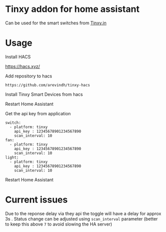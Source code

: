# Tinxy addon for home assistant


Can be used for the smart switches from [Tinxy.in](https://tinxy.in/)

# Usage 


Install HACS

https://hacs.xyz/


Add repository to hacs 

```
https://github.com/arevindh/tinxy-hacs
```

Install Tinxy Smart Devices from hacs

Restart Home Assistant

Get the api key from application 

```
switch:
  - platform: tinxy
    api_key : 12345678901234567890
    scan_interval: 10
fan:
  - platform: tinxy
    api_key : 12345678901234567890
    scan_interval: 10
light:
  - platform: tinxy
    api_key : 12345678901234567890
    scan_interval: 10
```

Restart Home Assistant

# Current issues

Due to the reponse delay via they api the toggle will have a delay for approx 3s . Status change can be adjusted using `scan_interval` parameter (better to keep this above `7` to avoid slowing the HA server)
